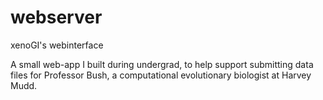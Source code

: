 # webserver
xenoGI's webinterface

A small web-app I built during undergrad, to help support submitting data files for Professor Bush, a computational evolutionary biologist at Harvey Mudd. 
